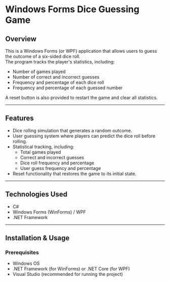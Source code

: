 # Windows Forms Dice Guessing Game

## Overview
This is a Windows Forms (or WPF) application that allows users to guess the outcome of a six-sided dice roll.  
The program tracks the player's statistics, including:
- Number of games played
- Number of correct and incorrect guesses
- Frequency and percentage of each dice roll
- Frequency and percentage of each guessed number

A reset button is also provided to restart the game and clear all statistics.

---

## Features
- Dice rolling simulation that generates a random outcome.
- User guessing system where players can predict the dice roll before rolling.
- Statistical tracking, including:
  - Total games played
  - Correct and incorrect guesses
  - Dice roll frequency and percentage
  - User guess frequency and percentage
- Reset functionality that restores the game to its initial state.

---

## Technologies Used
- C#
- Windows Forms (WinForms) / WPF
- .NET Framework

---

## Installation & Usage
### Prerequisites
- Windows OS
- .NET Framework (for WinForms) or .NET Core (for WPF)
- Visual Studio (recommended for running the project)

